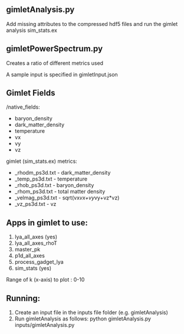 ## gimletAnalysis.py
Add missing attributes to the compressed hdf5 files and run the gimlet analysis sim_stats.ex

## gimletPowerSpectrum.py
Creates a ratio of different metrics used

A sample input is specified in gimletInput.json


## Gimlet Fields
/native_fields:
* baryon_density
* dark_matter_density
* temperature
* vx
* vy
* vz

gimlet (sim_stats.ex) metrics:
*  _rhodm_ps3d.txt - dark_matter_density  
*  _temp_ps3d.txt - temperature 
*  _rhob_ps3d.txt - baryon_density 
*  _rhom_ps3d.txt - total matter density 
* _velmag_ps3d.txt - sqrt(vx*vx+vy*vy+vz*vz) 
*    _vz_ps3d.txt - vz 



## Apps in gimlet to use:
1. lya_all_axes (yes)
2. lya_all_axes_rhoT
3. master_pk
4. p1d_all_axes
5. process_gadget_lya
6. sim_stats (yes)


Range of k (x-axis) to plot : 0-10


## Running:
1. Create an input file in the inputs file folder (e.g. gimletAnalysis)
2. Run gimletAnalysis as follows: python gimletAnalysis.py inputs/gimletAnalysis.py